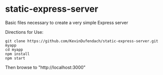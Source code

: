 # static-express-server

Basic files necessary to create a very simple Express server

Directions for Use:

    git clone https://github.com/KevinDufendach/static-express-server.git myapp
    cd myapp
    npm install
    npm start

Then browse to "http://localhost:3000"